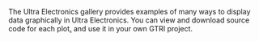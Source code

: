 The Ultra Electronics gallery provides examples of many ways to display data graphically in Ultra Electronics. You can view and download source code for each plot[.](#mminidute) and use it in your own GTRI project.
